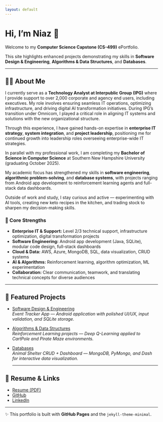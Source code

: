 ```yaml
---
layout: default
---
```


# Hi, I’m Niaz 👋

Welcome to my **Computer Science Capstone (CS-499)** ePortfolio.  

This site highlights enhanced projects demonstrating my skills in **Software Design & Engineering**, **Algorithms & Data Structures**, and **Databases**.

---

## 👨‍💻 About Me

I currently serve as a **Technology Analyst at Interpublic Group (IPG)** where I provide support to over 2,000 corporate and agency end users, including executives. My role involves ensuring seamless IT operations, optimizing infrastructure, and driving digital AI transformation initiatives. During IPG’s transition under Omnicom, I played a critical role in aligning IT systems and solutions with the new organizational structure.  

Through this experience, I have gained hands-on expertise in **enterprise IT strategy**, **system integration**, and **project leadership**, positioning me for continued growth into leadership roles overseeing enterprise-wide IT strategies.  

In parallel with my professional work, I am completing my **Bachelor of Science in Computer Science** at Southern New Hampshire University (graduating October 2025). 

My academic focus has strengthened my skills in **software engineering**, **algorithmic problem-solving**, and **database systems**, with projects ranging from Android app development to reinforcement learning agents and full-stack data dashboards.  

Outside of work and study, I stay curious and active — experimenting with AI tools, creating new keto recipes in the kitchen, and trading stock to sharpen my decision-making skills.  

### 🔑 Core Strengths
- **Enterprise IT & Support:** Level 2/3 technical support, infrastructure optimization, digital transformation projects  
- **Software Engineering:** Android app development (Java, SQLite), modular code design, full-stack dashboards  
- **Cloud & Data:** AWS, Azure, MongoDB, SQL, data visualization, CRUD systems  
- **AI & Algorithms:** Reinforcement learning, algorithm optimization, ML experimentation  
- **Collaboration:** Clear communication, teamwork, and translating technical concepts for diverse audiences  

---

## 🚀 Featured Projects

- [Software Design & Engineering](/projects/software-design.html)  
  *Event Tracker App — Android application with polished UI/UX, input validation, and SQLite storage.*

- [Algorithms & Data Structures](/projects/algorithms.html)  
  *Reinforcement Learning projects — Deep Q-Learning applied to CartPole and Pirate Maze environments.*

- [Databases](/projects/databases.html)  
  *Animal Shelter CRUD + Dashboard — MongoDB, PyMongo, and Dash for interactive data visualization.*

  ---

## 📄 Resume & Links

- [Resume (PDF)](/assets/Niaz_Khan_Resume.pdf)  
- [GitHub](https://github.com/niazkhan0731)  
- [LinkedIn](https://linkedin.com/in/niazkhan0731)

---

✨ This portfolio is built with **GitHub Pages** and the `jekyll-theme-minimal`.
